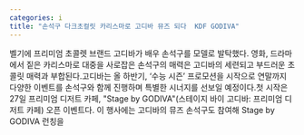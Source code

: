```yaml
---
categories: i
title: "손석구 다크초컬릿 카리스마로 고디바 뮤즈 되다  KDF GODIVA"
---
```

벨기에 프리미엄 초콜렛 브랜드 고디바가 배우 손석구를 모델로 발탁했다. 영화, 드라마에서 짙은 카리스마로 대중을 사로잡은 손석구의 매력은 고디바의 세련되고 부드러운 초콜릿 매력과 부합된다.고디바는 올 하반기, ‘수능 시즌’ 프로모션을 시작으로 연말까지 다양한 이벤트를 손석구와 함께 진행하며 특별한 시너지를 선보일 예정이다.첫 시작은 27일 프리미엄 디저트 카페, "Stage by GODIVA"(스테이지 바이 고디바: 프리미엄 디저트 카페) 오픈 이벤트다. 이 행사에는 고디바의 뮤즈 손석구도 참여해 Stage by GODIVA 런칭을